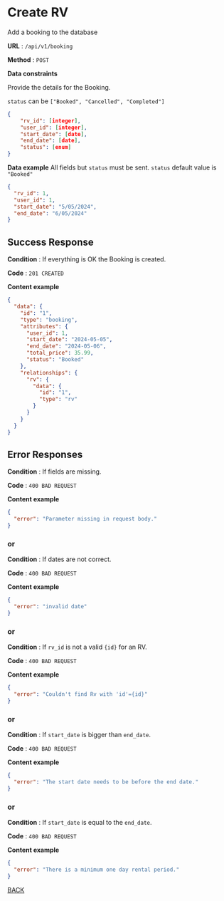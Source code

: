 # Create RV

Add a booking to the database

**URL** : `/api/v1/booking`

**Method** : `POST`

**Data constraints**

Provide the details for the Booking.

`status` can be `["Booked", "Cancelled", "Completed"]`

```json
{
    "rv_id": [integer],
    "user_id": [integer],
    "start_date": [date],
    "end_date": [date],
    "status": [enum]
}
```

**Data example** All fields but `status` must be sent. `status` default value is `"Booked"`

```json
{
  "rv_id": 1,
  "user_id": 1,
  "start_date": "5/05/2024",
  "end_date": "6/05/2024"
}
```

## Success Response

**Condition** : If everything is OK the Booking is created.

**Code** : `201 CREATED`

**Content example**

```json
{
  "data": {
    "id": "1",
    "type": "booking",
    "attributes": {
      "user_id": 1,
      "start_date": "2024-05-05",
      "end_date": "2024-05-06",
      "total_price": 35.99,
      "status": "Booked"
    },
    "relationships": {
      "rv": {
        "data": {
          "id": "1",
          "type": "rv"
        }
      }
    }
  }
}
```

## Error Responses

**Condition** : If fields are missing.

**Code** : `400 BAD REQUEST`

**Content example**

```json
{
  "error": "Parameter missing in request body."
}
```

### or

**Condition** : If dates are not correct.

**Code** : `400 BAD REQUEST`

**Content example**

```json
{
  "error": "invalid date"
}
```

### or

**Condition** : If `rv_id` is not a valid `{id}` for an RV.

**Code** : `400 BAD REQUEST`

**Content example**

```json
{
  "error": "Couldn't find Rv with 'id'={id}"
}
```

### or

**Condition** : If `start_date` is bigger than `end_date`.

**Code** : `400 BAD REQUEST`

**Content example**

```json
{
  "error": "The start date needs to be before the end date."
}
```

### or

**Condition** : If `start_date` is equal to the `end_date`.

**Code** : `400 BAD REQUEST`

**Content example**

```json
{
  "error": "There is a minimum one day rental period."
}
```

[BACK](../README.md)
